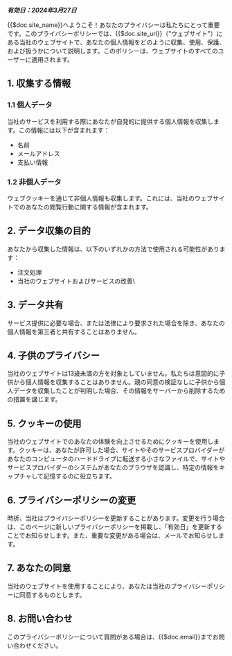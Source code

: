 ***有効日：2024年3月27日***

{{$doc.site_name}}へようこそ！あなたのプライバシーは私たちにとって重要です。このプライバシーポリシーでは、{{$doc.site_url}}（"ウェブサイト"）にある当社のウェブサイトで、あなたの個人情報をどのように収集、使用、保護、および扱うかについて説明します。このポリシーは、ウェブサイトのすべてのユーザーに適用されます。

## 1. 収集する情報
### 1.1 個人データ
当社のサービスを利用する際にあなたが自発的に提供する個人情報を収集します。この情報には以下が含まれます：

- 名前
- メールアドレス
- 支払い情報

### 1.2 非個人データ
ウェブクッキーを通じて非個人情報も収集します。これには、当社のウェブサイトでのあなたの閲覧行動に関する情報が含まれます。

## 2. データ収集の目的
あなたから収集した情報は、以下のいずれかの方法で使用される可能性があります：

- 注文処理
- 当社のウェブサイトおよびサービスの改善\

## 3. データ共有
サービス提供に必要な場合、または法律により要求された場合を除き、あなたの個人情報を第三者と共有することはありません。

## 4. 子供のプライバシー
当社のウェブサイトは13歳未満の方を対象としていません。私たちは意図的に子供から個人情報を収集することはありません。親の同意の検証なしに子供から個人データを収集したことが判明した場合、その情報をサーバーから削除するための措置を講じます。

## 5. クッキーの使用
当社のウェブサイトでのあなたの体験を向上させるためにクッキーを使用します。クッキーは、あなたが許可した場合、サイトやそのサービスプロバイダーがあなたのコンピュータのハードドライブに転送する小さなファイルで、サイトやサービスプロバイダーのシステムがあなたのブラウザを認識し、特定の情報をキャプチャして記憶するのに役立ちます。

## 6. プライバシーポリシーの変更
時折、当社はプライバシーポリシーを更新することがあります。変更を行う場合は、このページに新しいプライバシーポリシーを掲載し、「有効日」を更新することでお知らせします。また、重要な変更がある場合は、メールでお知らせします。

## 7. あなたの同意
当社のウェブサイトを使用することにより、あなたは当社のプライバシーポリシーに同意するものとします。

## 8. お問い合わせ
このプライバシーポリシーについて質問がある場合は、{{$doc.email}}までお問い合わせください。
